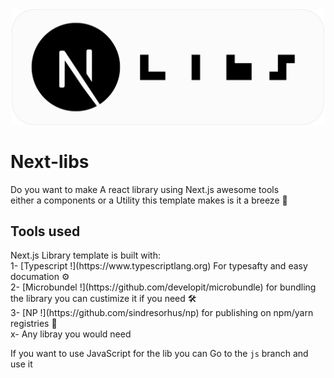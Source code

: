 <div align="center">
<img src="./next-libs.png" width="500px" />
</div>

# Next-libs
Do you want to make A react library using Next.js awesome tools <br/> either a components or a Utility this template makes is it a breeze 🚀

## Tools used
<p>Next.js Library template is built with:<br/>
1- [Typescript !](https://www.typescriptlang.org) For typesafty and easy documation ⚙️<br/>
2- [Microbundel !](https://github.com/developit/microbundle) for bundling the library you can custimize it if you need 🛠<br/>
3- [NP !](https://github.com/sindresorhus/np) for publishing on npm/yarn registries 🚀<br/> 
x- Any libray you would need <br/>
</p>

If you want to use JavaScript for the lib you can Go to the `js` branch and use it
